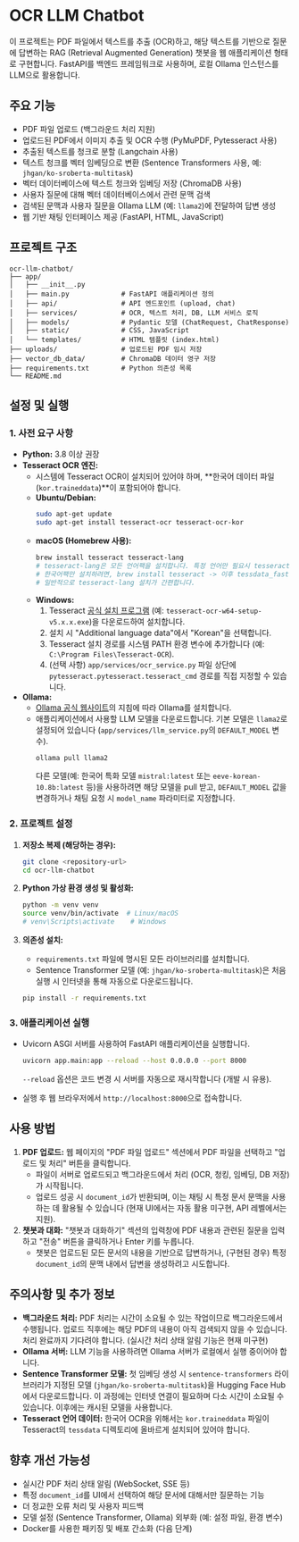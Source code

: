 # OCR LLM Chatbot

이 프로젝트는 PDF 파일에서 텍스트를 추출 (OCR)하고, 해당 텍스트를 기반으로 질문에 답변하는 RAG (Retrieval Augmented Generation) 챗봇을 웹 애플리케이션 형태로 구현합니다. FastAPI를 백엔드 프레임워크로 사용하며, 로컬 Ollama 인스턴스를 LLM으로 활용합니다.

## 주요 기능

*   PDF 파일 업로드 (백그라운드 처리 지원)
*   업로드된 PDF에서 이미지 추출 및 OCR 수행 (PyMuPDF, Pytesseract 사용)
*   추출된 텍스트를 청크로 분할 (Langchain 사용)
*   텍스트 청크를 벡터 임베딩으로 변환 (Sentence Transformers 사용, 예: `jhgan/ko-sroberta-multitask`)
*   벡터 데이터베이스에 텍스트 청크와 임베딩 저장 (ChromaDB 사용)
*   사용자 질문에 대해 벡터 데이터베이스에서 관련 문맥 검색
*   검색된 문맥과 사용자 질문을 Ollama LLM (예: `llama2`)에 전달하여 답변 생성
*   웹 기반 채팅 인터페이스 제공 (FastAPI, HTML, JavaScript)

## 프로젝트 구조

```
ocr-llm-chatbot/
├── app/
│   ├── __init__.py
│   ├── main.py             # FastAPI 애플리케이션 정의
│   ├── api/                # API 엔드포인트 (upload, chat)
│   ├── services/           # OCR, 텍스트 처리, DB, LLM 서비스 로직
│   ├── models/             # Pydantic 모델 (ChatRequest, ChatResponse)
│   ├── static/             # CSS, JavaScript
│   └── templates/          # HTML 템플릿 (index.html)
├── uploads/                # 업로드된 PDF 임시 저장
├── vector_db_data/         # ChromaDB 데이터 영구 저장
├── requirements.txt        # Python 의존성 목록
└── README.md
```

## 설정 및 실행

### 1. 사전 요구 사항

*   **Python:** 3.8 이상 권장
*   **Tesseract OCR 엔진:**
    *   시스템에 Tesseract OCR이 설치되어 있어야 하며, **한국어 데이터 파일 (`kor.traineddata`)**이 포함되어야 합니다.
    *   **Ubuntu/Debian:**
        ```bash
        sudo apt-get update
        sudo apt-get install tesseract-ocr tesseract-ocr-kor
        ```
    *   **macOS (Homebrew 사용):**
        ```bash
        brew install tesseract tesseract-lang
        # tesseract-lang은 모든 언어팩을 설치합니다. 특정 언어만 필요시 tesseract --list-langs 확인 후 설치.
        # 한국어팩만 설치하려면, brew install tesseract -> 이후 tessdata_fast 저장소에서 kor.traineddata 수동 다운로드 및 TESSDATA_PREFIX 설정 필요할 수 있음.
        # 일반적으로 tesseract-lang 설치가 간편합니다.
        ```
    *   **Windows:**
        1.  Tesseract [공식 설치 프로그램](https://github.com/UB-Mannheim/tesseract/wiki) (예: `tesseract-ocr-w64-setup-v5.x.x.exe`)을 다운로드하여 설치합니다.
        2.  설치 시 "Additional language data"에서 "Korean"을 선택합니다.
        3.  Tesseract 설치 경로를 시스템 PATH 환경 변수에 추가합니다 (예: `C:\Program Files\Tesseract-OCR`).
        4.  (선택 사항) `app/services/ocr_service.py` 파일 상단에 `pytesseract.pytesseract.tesseract_cmd` 경로를 직접 지정할 수 있습니다.
*   **Ollama:**
    *   [Ollama 공식 웹사이트](https://ollama.ai/)의 지침에 따라 Ollama를 설치합니다.
    *   애플리케이션에서 사용할 LLM 모델을 다운로드합니다. 기본 모델은 `llama2`로 설정되어 있습니다 (`app/services/llm_service.py`의 `DEFAULT_MODEL` 변수).
        ```bash
        ollama pull llama2
        ```
        다른 모델(예: 한국어 특화 모델 `mistral:latest` 또는 `eeve-korean-10.8b:latest` 등)을 사용하려면 해당 모델을 pull 받고, `DEFAULT_MODEL` 값을 변경하거나 채팅 요청 시 `model_name` 파라미터로 지정합니다.

### 2. 프로젝트 설정

1.  **저장소 복제 (해당하는 경우):**
    ```bash
    git clone <repository-url>
    cd ocr-llm-chatbot
    ```

2.  **Python 가상 환경 생성 및 활성화:**
    ```bash
    python -m venv venv
    source venv/bin/activate  # Linux/macOS
    # venv\Scripts\activate    # Windows
    ```

3.  **의존성 설치:**
    *   `requirements.txt` 파일에 명시된 모든 라이브러리를 설치합니다.
    *   Sentence Transformer 모델 (예: `jhgan/ko-sroberta-multitask`)은 처음 실행 시 인터넷을 통해 자동으로 다운로드됩니다.
    ```bash
    pip install -r requirements.txt
    ```

### 3. 애플리케이션 실행

*   Uvicorn ASGI 서버를 사용하여 FastAPI 애플리케이션을 실행합니다.
    ```bash
    uvicorn app.main:app --reload --host 0.0.0.0 --port 8000
    ```
    `--reload` 옵션은 코드 변경 시 서버를 자동으로 재시작합니다 (개발 시 유용).

*   실행 후 웹 브라우저에서 `http://localhost:8000`으로 접속합니다.

## 사용 방법

1.  **PDF 업로드:** 웹 페이지의 "PDF 파일 업로드" 섹션에서 PDF 파일을 선택하고 "업로드 및 처리" 버튼을 클릭합니다.
    *   파일이 서버로 업로드되고 백그라운드에서 처리 (OCR, 청킹, 임베딩, DB 저장)가 시작됩니다.
    *   업로드 성공 시 `document_id`가 반환되며, 이는 채팅 시 특정 문서 문맥을 사용하는 데 활용될 수 있습니다 (현재 UI에서는 자동 활용 미구현, API 레벨에서는 지원).
2.  **챗봇과 대화:** "챗봇과 대화하기" 섹션의 입력창에 PDF 내용과 관련된 질문을 입력하고 "전송" 버튼을 클릭하거나 Enter 키를 누릅니다.
    *   챗봇은 업로드된 모든 문서의 내용을 기반으로 답변하거나, (구현된 경우) 특정 `document_id`의 문맥 내에서 답변을 생성하려고 시도합니다.

## 주의사항 및 추가 정보

*   **백그라운드 처리:** PDF 처리는 시간이 소요될 수 있는 작업이므로 백그라운드에서 수행됩니다. 업로드 직후에는 해당 PDF의 내용이 아직 검색되지 않을 수 있습니다. 처리 완료까지 기다려야 합니다. (실시간 처리 상태 알림 기능은 현재 미구현)
*   **Ollama 서버:** LLM 기능을 사용하려면 Ollama 서버가 로컬에서 실행 중이어야 합니다.
*   **Sentence Transformer 모델:** 첫 임베딩 생성 시 `sentence-transformers` 라이브러리가 지정된 모델 (`jhgan/ko-sroberta-multitask`)을 Hugging Face Hub에서 다운로드합니다. 이 과정에는 인터넷 연결이 필요하며 다소 시간이 소요될 수 있습니다. 이후에는 캐시된 모델을 사용합니다.
*   **Tesseract 언어 데이터:** 한국어 OCR을 위해서는 `kor.traineddata` 파일이 Tesseract의 `tessdata` 디렉토리에 올바르게 설치되어 있어야 합니다.

## 향후 개선 가능성

*   실시간 PDF 처리 상태 알림 (WebSocket, SSE 등)
*   특정 `document_id`를 UI에서 선택하여 해당 문서에 대해서만 질문하는 기능
*   더 정교한 오류 처리 및 사용자 피드백
*   모델 설정 (Sentence Transformer, Ollama) 외부화 (예: 설정 파일, 환경 변수)
*   Docker를 사용한 패키징 및 배포 간소화 (다음 단계)
```
